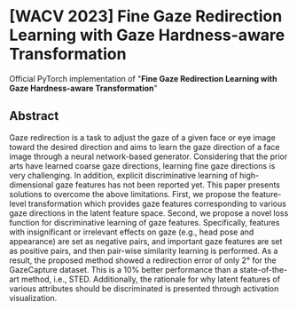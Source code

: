 # [WACV 2023] Fine Gaze Redirection Learning with Gaze Hardness-aware Transformation


Official PyTorch implementation of "**Fine Gaze Redirection Learning with Gaze Hardness-aware Transformation**"

<!-- ## 1. Requirements
### Environments

### Datasets

## 2. Training & Evaluation -->

## Abstract
Gaze redirection is a task to adjust the gaze of a given face or eye image toward the desired direction and aims to learn the gaze direction of a face image through a neural network-based generator. Considering that the prior arts have learned coarse gaze directions, learning fine gaze directions is very challenging. In addition, explicit discriminative learning of high-dimensional gaze features has not been reported yet. This paper presents solutions to overcome the above limitations. First, we propose the feature-level transformation which provides gaze features corresponding to various gaze directions in the latent feature space. Second, we propose a novel loss function for discriminative learning of gaze features. Specifically, features with insignificant or irrelevant effects on gaze (e.g., head pose and appearance) are set as negative pairs, and important gaze features are set as positive pairs, and then pair-wise similarity learning is performed. As a result, the proposed method showed a redirection error of only 2° for the GazeCapture dataset. This is a 10% better performance than a state-of-the-art method, i.e., STED. Additionally, the rationale for why latent features of various attributes should be discriminated is presented through activation visualization.
